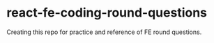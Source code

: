 # react-fe-coding-round-questions
Creating this repo for practice and reference of FE round questions.
